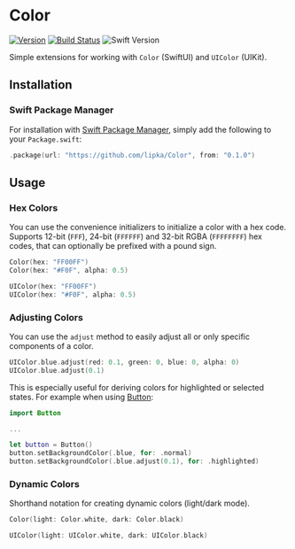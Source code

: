 # Color

[![Version](https://img.shields.io/github/release/lipka/Color.svg)](https://github.com/lipka/Color/releases)
[![Build Status](https://github.com/lipka/Color/workflows/Tests/badge.svg)](https://github.com/lipka/Color/actions)
![Swift Version](https://img.shields.io/badge/swift-5.2.0-orange.svg)

Simple extensions for working with `Color` (SwiftUI) and `UIColor` (UIKit).

## Installation

### Swift Package Manager

For installation with [Swift Package Manager](https://github.com/apple/swift-package-manager), simply add the following to your `Package.swift`:

``` swift
.package(url: "https://github.com/lipka/Color", from: "0.1.0")
```

## Usage

### Hex Colors

You can use the convenience initializers to initialize a color with a hex code. Supports 12-bit (`FFF`), 24-bit (`FFFFFF`) and 32-bit RGBA (`FFFFFFFF`) hex codes, that can optionally be prefixed with a pound sign.

```swift
Color(hex: "FF00FF")
Color(hex: "#F0F", alpha: 0.5)

UIColor(hex: "FF00FF")
UIColor(hex: "#F0F", alpha: 0.5)
```

### Adjusting Colors

You can use the `adjust` method to easily adjust all or only specific components of a color.

```swift
UIColor.blue.adjust(red: 0.1, green: 0, blue: 0, alpha: 0)
UIColor.blue.adjust(0.1)
```

This is especially useful for deriving colors for highlighted or selected states. For example when using [Button](https://github.com/lipka/Button):

```swift
import Button

...

let button = Button()
button.setBackgroundColor(.blue, for: .normal)
button.setBackgroundColor(.blue.adjust(0.1), for: .highlighted)
```

### Dynamic Colors

Shorthand notation for creating dynamic colors (light/dark mode).

```swift
Color(light: Color.white, dark: Color.black)

UIColor(light: UIColor.white, dark: UIColor.black)
```
